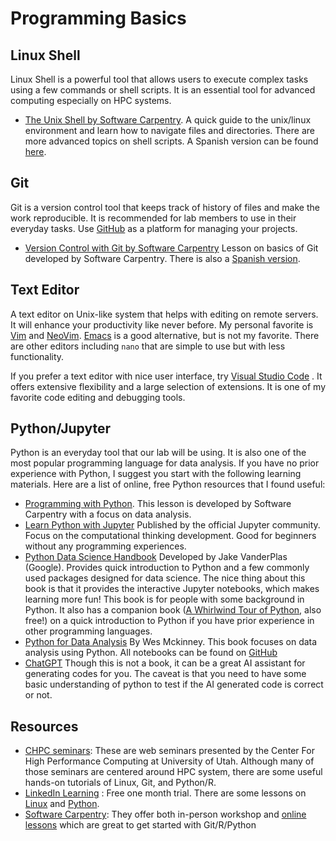 # Programming Basics

## Linux Shell
Linux Shell is a powerful tool that allows users to execute complex tasks using a few commands or shell scripts. It is an essential tool for advanced computing especially on HPC systems. 
- [The Unix Shell by Software Carpentry](https://swcarpentry.github.io/shell-novice/). A quick guide to the unix/linux environment and learn how to navigate files and directories. There are more advanced topics on shell scripts. A Spanish version can be found [here](https://swcarpentry.github.io/shell-novice-es/).

## Git
Git is a version control tool that keeps track of history of files and make the work reproducible. It is recommended for lab members to use in their everyday tasks. Use [GitHub]() as a platform for managing your projects.
- [Version Control with Git by Software Carpentry](https://swcarpentry.github.io/git-novice/) Lesson on basics of Git developed by Software Carpentry. There is also a [Spanish version](https://swcarpentry.github.io/git-novice-es/).

## Text Editor
A text editor on Unix-like system that helps with editing on remote servers. It will enhance your productivity like never before. My personal favorite is [Vim](https://www.vim.org/) and [NeoVim](https://neovim.io/). [Emacs](https://www.gnu.org/software/emacs/) is a good alternative, but is not my favorite. There are other editors including `nano` that are simple to use but with less functionality.

If you prefer a text editor with nice user interface, try [Visual Studio Code](https://code.visualstudio.com/) . It offers extensive flexibility and a large selection of extensions. It is one of my favorite code editing and debugging tools.

## Python/Jupyter 
Python is an everyday tool that our lab will be using. It is also one of the most popular programming language for data analysis. If you have no prior experience with Python, I suggest you start with the following learning materials. Here are a list of online, free Python resources that I found useful:
- [Programming with Python](https://swcarpentry.github.io/python-novice-inflammation/). This lesson is developed by Software Carpentry with a focus on data analysis. 
- [Learn Python with Jupyter](https://learnpythonwithjupyter.com/) Published by the official Jupyter community. Focus on the computational thinking development. Good for beginners without any programming experiences.
- [Python Data Science Handbook](https://jakevdp.github.io/PythonDataScienceHandbook/) Developed by Jake VanderPlas (Google). Provides quick introduction to Python and a few commonly used packages designed for data science. The nice thing about this book is that it provides the interactive Jupyter notebooks, which makes learning more fun! This book is for people with some background in Python. It also has a companion book ([A Whirlwind Tour of Python](https://nbviewer.org/github/jakevdp/WhirlwindTourOfPython/blob/master/Index.ipynb), also free!) on a quick introduction to Python if you have prior experience in other programming languages.
- [Python for Data Analysis](https://wesmckinney.com/book/) By Wes Mckinney. This book focuses on data analysis using Python. All notebooks can be found on [GitHub](https://github.com/wesm/pydata-book)
- [ChatGPT](https://chat.openai.com/) Though this is not a book, it can be a great AI assistant for generating codes for you. The caveat is that you need to have some basic understanding of python to test if the AI generated code is correct or not.

## Resources
- [CHPC seminars](https://www.chpc.utah.edu/presentations/): These are web seminars presented by the Center For High Performance Computing at University of Utah. Although many of those seminars are centered around HPC system, there are some useful hands-on tutorials of Linux, Git, and Python/R.
- [LinkedIn Learning](https://linkedinlearning.usu.edu/) : Free one month trial.  There are some lessons on [Linux](https://www.linkedin.com/learning/topics/linux-2) and [Python](https://www.linkedin.com/learning/topics/python).
- [Software Carpentry](https://software-carpentry.org/): They offer both in-person workshop and [online lessons](https://software-carpentry.org/lessons/) which are great to get started with Git/R/Python